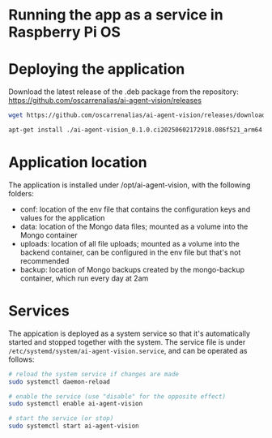 # Running the app as a service in Raspberry Pi OS

# Deploying the application

Download the latest release of the .deb package from the repository: https://github.com/oscarrenalias/ai-agent-vision/releases

```bash
wget https://github.com/oscarrenalias/ai-agent-vision/releases/download/release-0.1.0-ci20250602172918.086f521/ai-agent-vision_0.1.0.ci20250602172918.086f521_arm64.deb

apt-get install ./ai-agent-vision_0.1.0.ci20250602172918.086f521_arm64.deb
```

# Application location

The application is installed under /opt/ai-agent-vision, with the following folders:

- conf: location of the env file that contains the configuration keys and values for the application
- data: location of the Mongo data files; mounted as a volume into the Mongo container
- uploads: location of all file uploads; mounted as a volume into the backend container, can be configured in the env file but that's not recommended
- backup: location of Mongo backups created by the mongo-backup container, which run every day at 2am

# Services

The appication is deployed as a system service so that it's automatically started and stopped together with the system. The service file is under `/etc/systemd/system/ai-agent-vision.service`, and can be operated as follows:

```bash
# reload the system service if changes are made
sudo systemctl daemon-reload

# enable the service (use "disable" for the opposite effect)
sudo systemctl enable ai-agent-vision

# start the service (or stop)
sudo systemctl start ai-agent-vision
```

